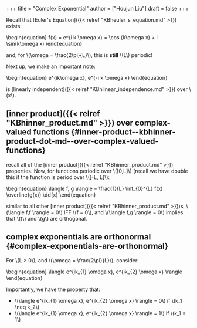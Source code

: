 +++
title = "Complex Exponential"
author = ["Houjun Liu"]
draft = false
+++

Recall that [Euler's Equation]({{< relref "KBheuler_s_equation.md" >}}) exists:

\begin{equation}
f(x) = e^{i k \omega x} = \cos (k\omega x) + i \sin(k\omega x)
\end{equation}

and, for \\(\omega = \frac{2\pi}{L}\\), this is **still** \\(L\\) periodic!

Next up, we make an important note:

\begin{equation}
e^{ik\omega x}, e^{-i k \omega x}
\end{equation}

is [linearly independent]({{< relref "KBhlinear_independence.md" >}}) over \\(x\\).


## [inner product]({{< relref "KBhinner_product.md" >}}) over complex-valued functions {#inner-product--kbhinner-product-dot-md--over-complex-valued-functions}

recall all of the [inner product]({{< relref "KBhinner_product.md" >}}) properties. Now, for functions periodic over \\([0,L]\\) (recall we have double this if the function is period over \\([-L, L]\\):

\begin{equation}
\langle f, g \rangle = \frac{1}{L} \int\_{0}^{L} f(x) \overline{g(x)} \dd{x}
\end{equation}

similar to all other [inner product]({{< relref "KBhinner_product.md" >}})s, \\(\langle f,f \rangle = 0\\) IFF \\(f = 0\\), and \\(\langle f,g \rangle = 0\\) implies that \\(f\\) and \\(g\\) are orthogonal.


## complex exponentials are orthonormal {#complex-exponentials-are-orthonormal}

For \\(L > 0\\), and \\(\omega = \frac{2\pi}{L}\\), consider:

\begin{equation}
\langle e^{ik\_{1} \omega x}, e^{ik\_{2} \omega x} \rangle
\end{equation}

Importantly, we have the property that:

-   \\(\langle e^{ik\_{1} \omega x}, e^{ik\_{2} \omega x} \rangle = 0\\) if \\(k\_1 \neq  k\_2\\)
-   \\(\langle e^{ik\_{1} \omega x}, e^{ik\_{2} \omega x} \rangle = 1\\) if \\(k\_1 = 1\\)
